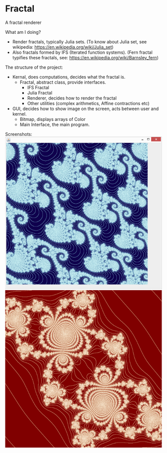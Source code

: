 # Fractal
A fractal renderer

What am I doing?
  - Render fractals, typically Julia sets. 
  (To know about Julia set, see wikipedia: https://en.wikipedia.org/wiki/Julia_set)
  - Also fractals formed by IFS (Iterated function systems).
  (Fern fractal typifies these fractals, see: https://en.wikipedia.org/wiki/Barnsley_fern)
  
The structure of the project:
  * Kernal, does computations, decides what the fractal is.
    - Fractal, abstract class, provide interfaces.
      - IFS Fractal
      - Julia Fractal
      - Renderer, decides how to render the fractal 
      - Other utilities (complex arithmetics, Affine contractions etc)
  * GUI, decides how to show image on the screen, acts between user and kernel.
    - Bitmap, displays arrays of Color
    - Main Interface, the main program.
    
Screenshots:
![alt tag](https://github.com/Crispher/Fractal/blob/master/f1.png)
![alt tag](https://github.com/Crispher/Fractal/blob/master/f2.png)
